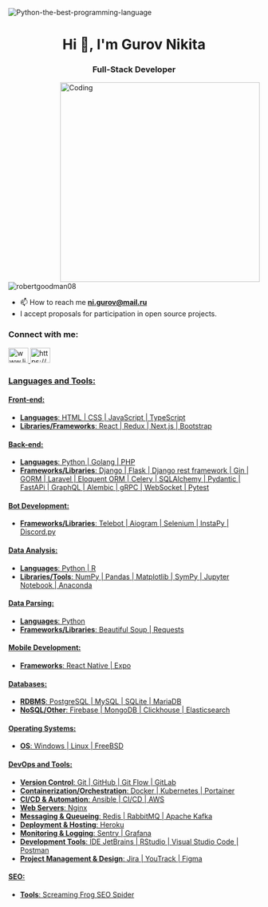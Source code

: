 <!-- ![Python-the-best-programming-language](https://user-images.githubusercontent.com/77085208/160748383-f0405107-15a0-44ba-b24c-c29951f48b40.jpg) -->
![Python-the-best-programming-language](https://raw.githubusercontent.com/J2TEAM/J2TEAM/main/dino.gif) 
<h1 align="center">Hi 👋, I'm Gurov Nikita</h1>
<h3 align="center">Full-Stack Developer</h3>
<img align="right" alt="Coding" width="400" src="https://github.com/RobertGoodman08/RobertGoodman08/assets/77085208/b560fb24-e16e-4dfd-986f-a80d0b0b291e">


<p align="left"> <img src="https://komarev.com/ghpvc/?username=robertgoodman08&label=Profile%20views&color=0e75b6&style=flat" alt="robertgoodman08" /> </p>





- 📫 How to reach me **ni.gurov@mail.ru**
-  I accept proposals for participation in open source projects.



<h3 align="left">Connect with me:</h3>
<p align="left">
<a href="https://www.linkedin.com/in/%D0%BD%D0%B8%D0%BA%D0%B8%D1%82%D0%B0-%D0%B3%D1%83%D1%80%D0%BE%D0%B2-6a03a8229/" target="blank">
      <img src="https://raw.githubusercontent.com/rahuldkjain/github-profile-readme-generator/master/src/images/icons/Social/linked-in-alt.svg" alt="www.linkedin.com/in/никита-гуров-6a03a8229/" height="30" width="40">
    </a>
    <a href="https://www.instagram.com/nikita.g08/" target="blank">
      <img src="https://raw.githubusercontent.com/rahuldkjain/github-profile-readme-generator/master/src/images/icons/Social/instagram.svg" alt="https://www.instagram.com/nikita.g08/" height="30" width="40">
</p>

<h3 align="left">Languages and Tools:</h3>

#### Front-end:
- **Languages**: HTML | CSS | JavaScript | TypeScript
- **Libraries/Frameworks**: React | Redux | Next.js | Bootstrap

#### Back-end:
- **Languages**: Python | Golang | PHP
- **Frameworks/Libraries**:  Django | Flask | Django rest framework | Gin | GORM | Laravel | Eloquent ORM | Сelery | SQLAlchemy | Pydantic | FastAPi | GraphQL | Alembic | gRPC | WebSocket | Pytest  

#### Bot Development:
- **Frameworks/Libraries**: Telebot | Aiogram | Selenium | InstaPy | Discord.py

#### Data Analysis:
- **Languages**: Python | R
- **Libraries/Tools**: NumPy | Pandas | Matplotlib | SymPy | Jupyter Notebook | Anaconda

#### Data Parsing:
- **Languages**: Python 
- **Frameworks/Libraries**: Beautiful Soup | Requests

#### Mobile Development:
- **Frameworks**: React Native | Expo

#### Databases:
- **RDBMS**: PostgreSQL | MySQL | SQLite | MariaDB
- **NoSQL/Other**: Firebase | MongoDB | Clickhouse | Elasticsearch

#### Operating Systems:
- **OS**: Windows | Linux | FreeBSD

#### DevOps and Tools:
- **Version Control**: Git | GitHub | Git Flow | GitLab
- **Containerization/Orchestration**: Docker | Kubernetes | Portainer
- **CI/CD & Automation**: Ansible | CI/CD | AWS
- **Web Servers**: Nginx
- **Messaging & Queueing**: Redis | RabbitMQ | Apache Kafka
- **Deployment & Hosting**: Heroku
- **Monitoring & Logging**: Sentry | Grafana
- **Development Tools**: IDE JetBrains | RStudio | Visual Studio Code | Postman 
- **Project Management & Design**: Jira | YouTrack | Figma

#### SEO:
- **Tools**: Screaming Frog SEO Spider
